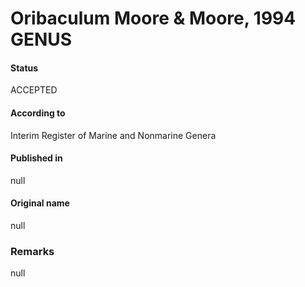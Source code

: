 # Oribaculum Moore & Moore, 1994 GENUS

#### Status
ACCEPTED

#### According to
Interim Register of Marine and Nonmarine Genera

#### Published in
null

#### Original name
null

### Remarks
null
